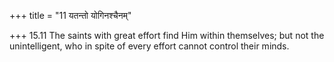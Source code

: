 +++
title = "11 यतन्तो योगिनश्चैनम्"

+++
15.11 The saints with great effort find Him within themselves; but not
the unintelligent, who in spite of every effort cannot control their
minds.
